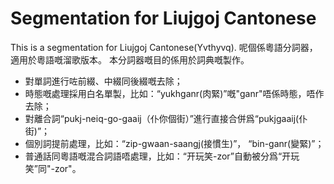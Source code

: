 # Segmentation for Liujgoj Cantonese
This is a segmentation for Liujgoj Cantonese(Yvthyvq).  呢個係粵語分詞器，適用於粵語嘅溜歌版本。
本分詞器嘅目的係用於詞典嘅製作。
* 對單詞進行咗前綴、中綴同後綴嘅去除；
* 時態嘅處理採用白名單製，比如：“yukhganr(肉緊)”嘅"ganr"唔係時態，唔作去除；
* 對離合詞“pukj-neiq-go-gaaij（仆你個街）”進行直接合併爲“pukjgaaij(仆街)”；
* 個別詞提前處理，比如：“zip-gwaan-saangj(接慣生)”， “bin-ganr(變緊)”；
* 普通話同粵語嘅混合詞語唔處理，比如：“开玩笑-zor”自動被分爲“开玩笑”同"-zor"。
